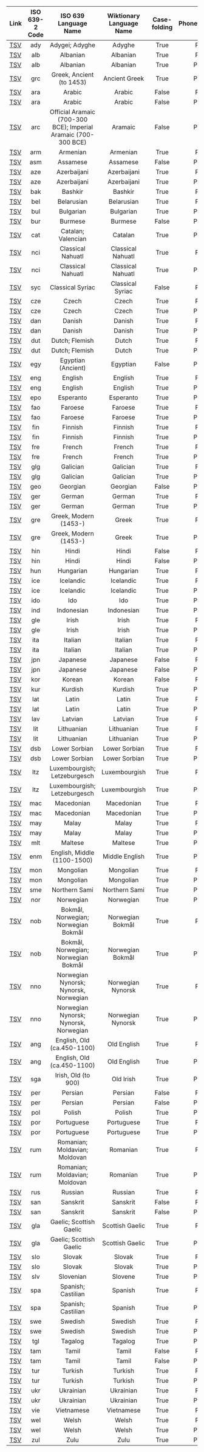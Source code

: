 
| Link | ISO 639-2 Code | ISO 639 Language Name | Wiktionary Language Name | Case-folding | Phonetic/Phonemic | # of entries |
| :---- | :----: | :----: | :----: | :----:| :----: | ----: |
| [TSV](ady_phonetic.tsv) | ady | Adygei; Adyghe | Adyghe | True | Phonetic | 4554 |
| [TSV](alb_phonetic.tsv) | alb | Albanian | Albanian | True | Phonetic | 713 |
| [TSV](alb_phonemic.tsv) | alb | Albanian | Albanian | True | Phonemic | 1160 |
| [TSV](grc_phonemic.tsv) | grc | Greek, Ancient (to 1453) | Ancient Greek | True | Phonemic | 153117 |
| [TSV](ara_phonetic.tsv) | ara | Arabic | Arabic | False | Phonetic | 143 |
| [TSV](ara_phonemic.tsv) | ara | Arabic | Arabic | False | Phonemic | 5083 |
| [TSV](arc_phonemic.tsv) | arc | Official Aramaic (700-300 BCE); Imperial Aramaic (700-300 BCE) | Aramaic | False | Phonemic | 1169 |
| [TSV](arm_phonetic.tsv) | arm | Armenian | Armenian | True | Phonetic | 13862 |
| [TSV](asm_phonemic.tsv) | asm | Assamese | Assamese | False | Phonemic | 2206 |
| [TSV](aze_phonetic.tsv) | aze | Azerbaijani | Azerbaijani | True | Phonetic | 1841 |
| [TSV](aze_phonemic.tsv) | aze | Azerbaijani | Azerbaijani | True | Phonemic | 214 |
| [TSV](bak_phonetic.tsv) | bak | Bashkir | Bashkir | True | Phonetic | 1968 |
| [TSV](bel_phonetic.tsv) | bel | Belarusian | Belarusian | True | Phonetic | 1163 |
| [TSV](bul_phonemic.tsv) | bul | Bulgarian | Bulgarian | True | Phonemic | 34828 |
| [TSV](bur_phonemic.tsv) | bur | Burmese | Burmese | False | Phonemic | 3951 |
| [TSV](cat_phonemic.tsv) | cat | Catalan; Valencian | Catalan | True | Phonemic | 44952 |
| [TSV](nci_phonetic.tsv) | nci | Classical Nahuatl | Classical Nahuatl | True | Phonetic | 1181 |
| [TSV](nci_phonemic.tsv) | nci | Classical Nahuatl | Classical Nahuatl | True | Phonemic | 796 |
| [TSV](syc_phonetic.tsv) | syc | Classical Syriac | Classical Syriac | False | Phonetic | 6258 |
| [TSV](cze_phonetic.tsv) | cze | Czech | Czech | True | Phonetic | 19672 |
| [TSV](cze_phonemic.tsv) | cze | Czech | Czech | True | Phonemic | 3468 |
| [TSV](dan_phonetic.tsv) | dan | Danish | Danish | True | Phonetic | 4297 |
| [TSV](dan_phonemic.tsv) | dan | Danish | Danish | True | Phonemic | 3658 |
| [TSV](dut_phonetic.tsv) | dut | Dutch; Flemish | Dutch | True | Phonetic | 642 |
| [TSV](dut_phonemic.tsv) | dut | Dutch; Flemish | Dutch | True | Phonemic | 21746 |
| [TSV](egy_phonemic.tsv) | egy | Egyptian (Ancient) | Egyptian | False | Phonemic | 3645 |
| [TSV](eng_phonetic.tsv) | eng | English | English | True | Phonetic | 2412 |
| [TSV](eng_phonemic.tsv) | eng | English | English | True | Phonemic | 75740 |
| [TSV](epo_phonemic.tsv) | epo | Esperanto | Esperanto | True | Phonemic | 13926 |
| [TSV](fao_phonetic.tsv) | fao | Faroese | Faroese | True | Phonetic | 1137 |
| [TSV](fao_phonemic.tsv) | fao | Faroese | Faroese | True | Phonemic | 1645 |
| [TSV](fin_phonetic.tsv) | fin | Finnish | Finnish | True | Phonetic | 37630 |
| [TSV](fin_phonemic.tsv) | fin | Finnish | Finnish | True | Phonemic | 37663 |
| [TSV](fre_phonetic.tsv) | fre | French | French | True | Phonetic | 211 |
| [TSV](fre_phonemic.tsv) | fre | French | French | True | Phonemic | 52245 |
| [TSV](glg_phonetic.tsv) | glg | Galician | Galician | True | Phonetic | 106 |
| [TSV](glg_phonemic.tsv) | glg | Galician | Galician | True | Phonemic | 4529 |
| [TSV](geo_phonemic.tsv) | geo | Georgian | Georgian | False | Phonemic | 14037 |
| [TSV](ger_phonetic.tsv) | ger | German | German | True | Phonetic | 10243 |
| [TSV](ger_phonemic.tsv) | ger | German | German | True | Phonemic | 25212 |
| [TSV](gre_phonetic.tsv) | gre | Greek, Modern (1453-) | Greek | True | Phonetic | 424 |
| [TSV](gre_phonemic.tsv) | gre | Greek, Modern (1453-) | Greek | True | Phonemic | 7653 |
| [TSV](hin_phonetic.tsv) | hin | Hindi | Hindi | False | Phonetic | 264 |
| [TSV](hin_phonemic.tsv) | hin | Hindi | Hindi | False | Phonemic | 7928 |
| [TSV](hun_phonetic.tsv) | hun | Hungarian | Hungarian | True | Phonetic | 43525 |
| [TSV](ice_phonetic.tsv) | ice | Icelandic | Icelandic | True | Phonetic | 338 |
| [TSV](ice_phonemic.tsv) | ice | Icelandic | Icelandic | True | Phonemic | 9378 |
| [TSV](ido_phonemic.tsv) | ido | Ido | Ido | True | Phonemic | 4911 |
| [TSV](ind_phonemic.tsv) | ind | Indonesian | Indonesian | True | Phonemic | 1111 |
| [TSV](gle_phonetic.tsv) | gle | Irish | Irish | True | Phonetic | 1739 |
| [TSV](gle_phonemic.tsv) | gle | Irish | Irish | True | Phonemic | 6720 |
| [TSV](ita_phonetic.tsv) | ita | Italian | Italian | True | Phonetic | 5480 |
| [TSV](ita_phonemic.tsv) | ita | Italian | Italian | True | Phonemic | 9542 |
| [TSV](jpn_phonetic.tsv) | jpn | Japanese | Japanese | False | Phonetic | 24585 |
| [TSV](jpn_phonemic.tsv) | jpn | Japanese | Japanese | False | Phonemic | 130 |
| [TSV](kor_phonetic.tsv) | kor | Korean | Korean | False | Phonetic | 12740 |
| [TSV](kur_phonemic.tsv) | kur | Kurdish | Kurdish | True | Phonemic | 1131 |
| [TSV](lat_phonetic.tsv) | lat | Latin | Latin | True | Phonetic | 32113 |
| [TSV](lat_phonemic.tsv) | lat | Latin | Latin | True | Phonemic | 36074 |
| [TSV](lav_phonetic.tsv) | lav | Latvian | Latvian | True | Phonetic | 1331 |
| [TSV](lit_phonetic.tsv) | lit | Lithuanian | Lithuanian | True | Phonetic | 12730 |
| [TSV](lit_phonemic.tsv) | lit | Lithuanian | Lithuanian | True | Phonemic | 294 |
| [TSV](dsb_phonetic.tsv) | dsb | Lower Sorbian | Lower Sorbian | True | Phonetic | 1331 |
| [TSV](dsb_phonemic.tsv) | dsb | Lower Sorbian | Lower Sorbian | True | Phonemic | 1916 |
| [TSV](ltz_phonetic.tsv) | ltz | Luxembourgish; Letzeburgesch | Luxembourgish | True | Phonetic | 1825 |
| [TSV](ltz_phonemic.tsv) | ltz | Luxembourgish; Letzeburgesch | Luxembourgish | True | Phonemic | 4086 |
| [TSV](mac_phonetic.tsv) | mac | Macedonian | Macedonian | True | Phonetic | 4752 |
| [TSV](mac_phonemic.tsv) | mac | Macedonian | Macedonian | True | Phonemic | 400 |
| [TSV](may_phonetic.tsv) | may | Malay | Malay | True | Phonetic | 660 |
| [TSV](may_phonemic.tsv) | may | Malay | Malay | True | Phonemic | 2503 |
| [TSV](mlt_phonemic.tsv) | mlt | Maltese | Maltese | True | Phonemic | 1934 |
| [TSV](enm_phonemic.tsv) | enm | English, Middle (1100-1500) | Middle English | True | Phonemic | 6473 |
| [TSV](mon_phonetic.tsv) | mon | Mongolian	 | Mongolian | True | Phonetic | 437 |
| [TSV](mon_phonemic.tsv) | mon | Mongolian	 | Mongolian | True | Phonemic | 987 |
| [TSV](sme_phonemic.tsv) | sme | Northern Sami | Northern Sami | True | Phonemic | 3353 |
| [TSV](nor_phonemic.tsv) | nor | Norwegian | Norwegian | True | Phonemic | 2147 |
| [TSV](nob_phonetic.tsv) | nob | Bokmål, Norwegian; Norwegian Bokmål | Norwegian Bokmål | True | Phonetic | 509 |
| [TSV](nob_phonemic.tsv) | nob | Bokmål, Norwegian; Norwegian Bokmål | Norwegian Bokmål | True | Phonemic | 886 |
| [TSV](nno_phonetic.tsv) | nno | Norwegian Nynorsk; Nynorsk, Norwegian | Norwegian Nynorsk | True | Phonetic | 156 |
| [TSV](nno_phonemic.tsv) | nno | Norwegian Nynorsk; Nynorsk, Norwegian | Norwegian Nynorsk | True | Phonemic | 1110 |
| [TSV](ang_phonetic.tsv) | ang | English, Old (ca.450-1100) | Old English | True | Phonetic | 1151 |
| [TSV](ang_phonemic.tsv) | ang | English, Old (ca.450-1100) | Old English | True | Phonemic | 6249 |
| [TSV](sga_phonemic.tsv) | sga | Irish, Old (to 900) | Old Irish | True | Phonemic | 1676 |
| [TSV](per_phonetic.tsv) | per | Persian | Persian | False | Phonetic | 2561 |
| [TSV](per_phonemic.tsv) | per | Persian | Persian | False | Phonemic | 3362 |
| [TSV](pol_phonemic.tsv) | pol | Polish | Polish | True | Phonemic | 60352 |
| [TSV](por_phonetic.tsv) | por | Portuguese | Portuguese | True | Phonetic | 1283 |
| [TSV](por_phonemic.tsv) | por | Portuguese | Portuguese | True | Phonemic | 20336 |
| [TSV](rum_phonetic.tsv) | rum | Romanian; Moldavian; Moldovan | Romanian | True | Phonetic | 4330 |
| [TSV](rum_phonemic.tsv) | rum | Romanian; Moldavian; Moldovan | Romanian | True | Phonemic | 3108 |
| [TSV](rus_phonetic.tsv) | rus | Russian | Russian | True | Phonetic | 389630 |
| [TSV](san_phonetic.tsv) | san | Sanskrit | Sanskrit | False | Phonetic | 451 |
| [TSV](san_phonemic.tsv) | san | Sanskrit | Sanskrit | False | Phonemic | 5306 |
| [TSV](gla_phonetic.tsv) | gla | Gaelic; Scottish Gaelic | Scottish Gaelic | True | Phonetic | 119 |
| [TSV](gla_phonemic.tsv) | gla | Gaelic; Scottish Gaelic | Scottish Gaelic | True | Phonemic | 894 |
| [TSV](slo_phonetic.tsv) | slo | Slovak | Slovak | True | Phonetic | 297 |
| [TSV](slo_phonemic.tsv) | slo | Slovak | Slovak | True | Phonemic | 3792 |
| [TSV](slv_phonemic.tsv) | slv | Slovenian | Slovene | True | Phonemic | 4439 |
| [TSV](spa_phonetic.tsv) | spa | Spanish; Castilian | Spanish | True | Phonetic | 48315 |
| [TSV](spa_phonemic.tsv) | spa | Spanish; Castilian | Spanish | True | Phonemic | 56409 |
| [TSV](swe_phonetic.tsv) | swe | Swedish | Swedish | True | Phonetic | 142 |
| [TSV](swe_phonemic.tsv) | swe | Swedish | Swedish | True | Phonemic | 2641 |
| [TSV](tgl_phonemic.tsv) | tgl | Tagalog | Tagalog | True | Phonemic | 1377 |
| [TSV](tam_phonetic.tsv) | tam | Tamil | Tamil | False | Phonetic | 1014 |
| [TSV](tam_phonemic.tsv) | tam | Tamil | Tamil | False | Phonemic | 1073 |
| [TSV](tur_phonetic.tsv) | tur | Turkish | Turkish | True | Phonetic | 2020 |
| [TSV](tur_phonemic.tsv) | tur | Turkish | Turkish | True | Phonemic | 1734 |
| [TSV](ukr_phonetic.tsv) | ukr | Ukrainian | Ukrainian | True | Phonetic | 1642 |
| [TSV](ukr_phonemic.tsv) | ukr | Ukrainian | Ukrainian | True | Phonemic | 215 |
| [TSV](vie_phonetic.tsv) | vie | Vietnamese | Vietnamese | True | Phonetic | 13136 |
| [TSV](wel_phonetic.tsv) | wel | Welsh | Welsh | True | Phonetic | 484 |
| [TSV](wel_phonemic.tsv) | wel | Welsh | Welsh | True | Phonemic | 9670 |
| [TSV](zul_phonemic.tsv) | zul | Zulu | Zulu | True | Phonemic | 915 |
